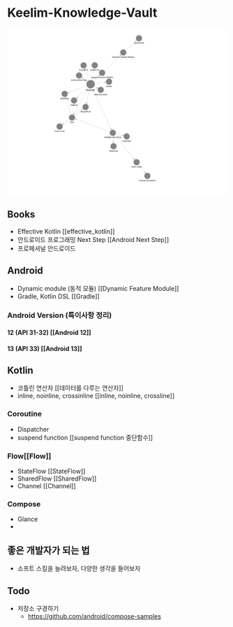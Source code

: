 # Keelim-Knowledge-Vault
![graph](./res/nodes.png)

## Books
- Effective Kotlin [[effective_kotlin]]
- 안드로이드 프로그래밍 Next Step [[Android Next Step]]
- 프로페셔널 안드로이드

## Android
- Dynamic module (동적 모듈) [[Dynamic Feature Module]]
- Gradle, Kotlin DSL [[Gradle]]

### Android Version (특이사항 정리)
#### 12 (API 31-32) [[Android 12]]
#### 13 (API 33) [[Android 13]]

## Kotlin
- 코틀린 연산자 [[데이터를 다루는 연산자]]
- inline, noinline, crossinline [[inline, noinline, crossline]]
### Coroutine
- Dispatcher
- suspend function [[suspend function 중단함수]]
### Flow[[Flow]]
- StateFlow [[StateFlow]]
- SharedFlow [[SharedFlow]]
- Channel [[Channel]]
### Compose
- Glance
- 
## 좋은 개발자가 되는 법
- 소프트 스킬을 늘려보자, 다양한 생각을 들어보자
## Todo
- 저장소 구경하기
	- https://github.com/android/compose-samples